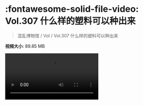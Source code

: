 # :fontawesome-solid-file-video: Vol.307 什么样的塑料可以种出来

> 混乱博物馆 / Vol / Vol.307 什么样的塑料可以种出来

**视频大小**: 89.85 MB

<div class="video"><video src="https://file.hsyhx.top/archive/307.mp4" controls preload>🤔 您的浏览器不支持 video 标签</video></div>